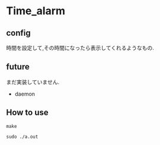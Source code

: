 # Time_alarm

## config

  時間を設定して,その時間になったら表示してくれるようなもの.

## future

まだ実装していません.
 - daemon

## How to use 

`make`

`sudo ./a.out`
